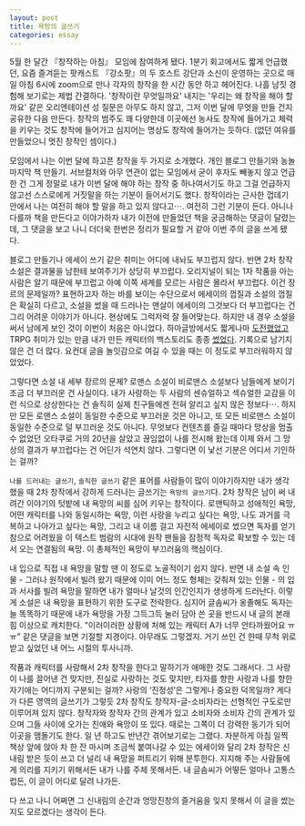 ```yaml
---
layout: post
title: 욕망의 글쓰기
categories: essay
---
```


5월 한 달간 『창작하는 아침』 모임에 참여하게 됐다. 1분기 회고에서도 짧게 언급했던, 요즘 즐겨듣는 팟캐스트 『강소팟』의 두 호스트 강단과 소신이 운영하는 곳으로 매일 아침 6시에 zoom으로 만나 각자의 창작을 한 시간 동안 하고 헤어진다. 나흘 남짓 경험해 보기로는 제법 간결하다. '창작이란 무엇일까요' 내지는 '우리는 왜 창작을 해야 할까요' 같은 오리엔테이션 성 질문은 아무도 하지 않고, 그저 이번 달에 무엇을 만들 건지 공유한 다음 만든다. 창작의 범주도 꽤 다양한데 이곳에선 농사도 창작에 들어가고 체력을 키우는 것도 창작에 들어가고 심지어는 명상도 창작에 들어가는 듯하다. (없던 여유를 만들었으니 멋진 창작인 셈이다.)

모임에서 나는 이번 달에 하고픈 창작을 두 가지로 소개했다. 개인 블로그 만들기와 농놀 마지막 책 만들기. 서브컬처와 아무 연관이 없는 모임에서 굳이 후자도 빼놓지 않고 언급한 건 그게 정말로 내가 이번 달에 해야 하는 창작 중 하나여서기도 하고 그걸 언급하지 않고선 스스로에게 거짓말을 하는 기분이 들어서기도 했다. 창작이라는 근사한 껍데기 안에서 나는 여전히 해야 할 말을 하고 있지 않다고⋯. 여전히 그런 기분이 든다. 아니나 다를까 책을 만든다고 이야가하자 내가 이전에 만들었던 책을 궁금해하는 댓글이 달렸는데, 그 댓글을 보고 나니 더더욱 한번은 정리가 필요할 거 같아 이번 주의 글을 쓰게 됐다.

블로그 만들기나 에세이 쓰기 같은 취미는 어디에 내놔도 부끄럽지 않다. 반면 2차 창작 소설은 결과물을 남한테 보여주기가 상당히 부끄럽다. 오리지널이 되는 1차 작품을 아는 사람은 알기 때문에 부끄럽고 아예 이쪽 세계를 모르는 사람은 몰라서 부끄럽다. 이건 장르의 문제일까? 표현하고자 하는 바를 보이는 수단으로서 에세이의 껍질과 소설의 껍질은 확실히 다르고, 소설을 썼을 때 드러나는 맨살이 에세이의 그것보다 더 부끄럽다는 건 그리 어려운 이야기가 아니다. 현상에도 그럭저럭 잘 들어맞는다. 하지만 내 경우 소설을 써서 남에게 보인 것이 이번이 처음은 아니었다. 하마글방에서도 짧게나마 [도전했었고](/try/2020/04/27/P와-K) TRPG 취미가 있는 만큼 내가 만든 캐릭터의 백스토리도 종종 [썼었다](/try/2020/04/08/연화-이야기). 기록으로 남기지 않은 건 더 많다. 요컨대 글을 놀잇감으로 여길 수 있을 때는 이 정도로 부끄러워하지 않았었다.

그렇다면 소설 내 세부 장르의 문제? 로맨스 소설이 비로맨스 소설보다 남들에게 보이기 조금 더 부끄러운 건 사실이다. 내가 사랑하는 두 사람의 센슈얼하고 섹슈얼한 교감을 이런 식으로 상상한다는 건 솔직히 실제 친구들에겐 전혀 알리고 싶지 않은 정보다⋯. 하지만 모든 로맨스 소설이 동일한 수준으로 부끄러운 것은 아니고, 또 모든 비로맨스 소설이 동일한 수준으로 덜 부끄러운 것도 아니다. 무엇보다 컨텐츠를 즐길 때마다 망상을 멈출 수 없었던 오타쿠로 거의 20년을 살았고 끊임없이 나를 전시해 왔는데 이제 와서 그 망상의 결과가 부끄럽다는 건 어딘가 석연치 않다. 그렇다면 이 낯선 기분은 어디서 기인하는 걸까?

`나를 드러내는 글쓰기`, `솔직한 글쓰기` 같은 표어를 사람들이 많이 이야기하지만 내가 생각했을 때 2차 창작에서 강하게 드러나는 글쓰기는 `욕망의 글쓰기`다. 2차 창작은 남이 써 내려간 이야기의 텃밭에 내 욕망의 씨를 심어 키우는 창작이다. 로맨틱하고 성애적인 욕망, 어떤 캐릭터를 나와 동일시하는 욕망, 이런 사랑을 누리고 싶다는 욕망, 나도 과거를 극복하고 나아가고 싶다는 욕망, 그리고 내 이름 걸고 자전적 에세이로 썼으면 독자를 얻기 참으로 어려웠을 이 텍스트 범람의 시대에 원작 팬들을 잠정적 독자로 확보할 수 있는 데서 오는 연결됨의 욕망. 이 총체적인 욕망이 부끄러움의 핵심이다.

내 입으로 직접 내 욕망을 말할 땐 이 정도로 노골적이기 쉽지 않다. 반면 내 소설 속 인물 - 그러나 원작에서 빌려 왔기 때문에 이미 어느 정도 형체는 갖춰져 있는 인물 - 의 입과 서사를 빌려 욕망을 말하면 내가 얼마나 날것의 인간인지가 생생하게 드러난다. 이렇게 소설은 내 욕망을 표현하기 위한 도구로 전락한다. 심지어 글솜씨가 옹졸해도 독자는 늘 똑똑하기 때문에 내가 욕망을 가장 그득그득 눌러 담아 쓴 곳을 반드시 내 글의 본래 힘 이상으로 캐치한다. "이러이러한 상황에 처해 있는 캐릭터 A가 너무 안타까웠어요 ㅠㅠ" 같은 댓글을 보면 기절할 지경이다. 아무래도 그렇겠지. 거기 쓰인 건 한때 무척 위로받고 싶었던 내 어느 시절의 투사니까.

작품과 캐릭터를 사랑해서 2차 창작을 한다고 말하기가 애매한 것도 그래서다. 그 사랑이 나를 끌어낸 건 맞지만, 진실로 사랑하는 것도 맞지만, 타자를 향한 사랑과 나를 향한 자기애는 어디까지 구분되는 걸까? 사랑의 ‘진정성’은 그렇게나 중요한 덕목일까? 게다가 다른 영역의 글쓰기가 그렇듯 2차 창작도 창작자-글-소비자라는 선형적인 구도로만 이루어져 있지 않다. 창작자와 창작자 간의 관계가 있고 소비자와 소비자 간의 관계가 있으며 그들 사이에 오가는 친애와 욕망이 또 있다. 때로는 그쪽이 더 강력한 동기가 되어 이곳을 맴돌기도 한다. 일 년 하고도 반년간 겪어보기로는 그랬다. 차분하게 아침 일찍 책상 앞에 앉아 차 한 잔 마시며 조금씩 붙여나갈 수 있는 에세이와 달리 2차 창작은 신내림 받은 듯이 쓰고 더 널리 내 욕망을 퍼트리기 위해 분투한다. 지지해 주는 사람들에게 의리를 지키기 위해서든 내가 나를 주체 못해서든. 내 글솜씨가 어떻든 얼마나 고통스럽든, 이 글이 어디로 달려 나가든. 

다 쓰고 나니 어쩌면 그 신내림의 순간과 엉망진창의 즐거움을 잊지 못해서 이 글을 썼는지도 모르겠다는 생각이 든다. 